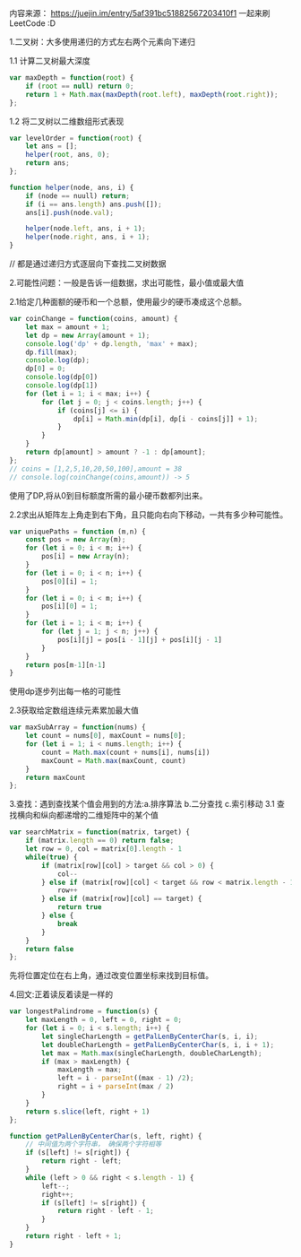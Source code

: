 内容来源： https://juejin.im/entry/5af391bc51882567203410f1
一起来刷 LeetCode :D

1.二叉树：大多使用递归的方式左右两个元素向下递归

1.1 计算二叉树最大深度
```javascript
var maxDepth = function(root) {
	if (root == null) return 0;
	return 1 + Math.max(maxDepth(root.left), maxDepth(root.right));
};
```

1.2 将二叉树以二维数组形式表现
```javascript
var levelOrder = function(root) {
	let ans = [];
	helper(root, ans, 0);
	return ans;
};

function helper(node, ans, i) {
	if (node == nuull) return;
	if (i == ans.length) ans.push([]);
	ans[i].push(node.val);

	helper(node.left, ans, i + 1);
	helper(node.right, ans, i + 1);
}
```
// 都是通过递归方式逐层向下查找二叉树数据

2.可能性问题：一般是告诉一组数据，求出可能性，最小值或最大值

2.1给定几种面额的硬币和一个总额，使用最少的硬币凑成这个总额。
```javascript
var coinChange = function(coins, amount) {
	let max = amount + 1;
	let dp = new Array(amount + 1);
	console.log('dp' + dp.length, 'max' + max);
	dp.fill(max);
	console.log(dp);
	dp[0] = 0;
	console.log(dp[0])
	console.log(dp[1])
	for (let i = 1; i < max; i++) {
		for (let j = 0; j < coins.length; j++) {
			if (coins[j] <= i) {
				dp[i] = Math.min(dp[i], dp[i - coins[j]] + 1);
			}
		}
	}
	return dp[amount] > amount ? -1 : dp[amount];
};
// coins = [1,2,5,10,20,50,100],amount = 38
// console.log(coinChange(coins,amount)) -> 5
```
使用了DP,将从0到目标额度所需的最小硬币数都列出来。

2.2求出从矩阵左上角走到右下角，且只能向右向下移动，一共有多少种可能性。
```javascript
var uniquePaths = function (m,n) {
	const pos = new Array(m);
	for (let i = 0; i < m; i++) {
		pos[i] = new Array(n);
	}
	for (let i = 0; i < n; i++) {
		pos[0][i] = 1;
	}
	for (let i = 0; i < m; i++) {
		pos[i][0] = 1;
	}
	for (let i = 1; i < m; i++) {
		for (let j = 1; j < n; j++) {
			pos[i][j] = pos[i - 1][j] + pos[i][j - 1]
		}
	}
	return pos[m-1][n-1]
}
```
使用dp逐步列出每一格的可能性

2.3获取给定数组连续元素累加最大值
```javascript
var maxSubArray = function(nums) {
	let count = nums[0], maxCount = nums[0];
	for (let i = 1; i < nums.length; i++) {
		count = Math.max(count + nums[i], nums[i])
		maxCount = Math.max(maxCount, count)
	}
	return maxCount
};
```

3.查找：遇到查找某个值会用到的方法:a.排序算法 b.二分查找 c.索引移动
3.1 查找横向和纵向都递增的二维矩阵中的某个值

```javascript
var searchMatrix = function(matrix, target) {
	if (matrix.length == 0) return false;
	let row = 0, col = matrix[0].length - 1
	while(true) {
		if (matrix[row][col] > target && col > 0) {
			col--
		} else if (matrix[row][col] < target && row < matrix.length - 1) {
			row++
		} else if (matrix[row][col] == target) {
			return true
		} else {
			break
		}
	}
	return false
};
```
先将位置定位在右上角，通过改变位置坐标来找到目标值。

4.回文:正着读反着读是一样的
```javascript
var longestPalindrome = function(s) {
	let maxLength = 0, left = 0, right = 0;
	for (let i = 0; i < s.length; i++) {
		let singleCharLength = getPalLenByCenterChar(s, i, i);
		let doubleCharLength = getPalLenByCenterChar(s, i, i + 1);
		let max = Math.max(singleCharLength, doubleCharLength);
		if (max > maxLength) {
			maxLength = max;
			left = i - parseInt((max - 1) /2);
			right = i + parseInt(max / 2)
		}
	}
	return s.slice(left, right + 1)
};

function getPalLenByCenterChar(s, left, right) {
	// 中间值为两个字符串， 确保两个字符相等
	if (s[left] != s[right]) {
		return right - left;
	}
	while (left > 0 && right < s.length - 1) {
		left--;
		right++;
		if (s[left] != s[right]) {
			return right - left - 1;
		}
	}
	return right - left + 1;
}
```













































